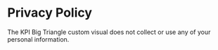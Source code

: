 # Privacy Policy
The KPI Big Triangle custom visual does not collect or use any of your personal information. 
